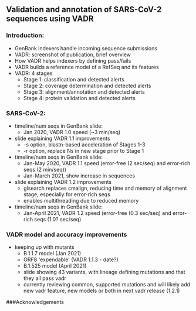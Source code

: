 ## Validation and annotation of SARS-CoV-2 sequences using VADR

### Introduction:
- GenBank indexers handle incoming sequence submissions
- VADR: screenshot of publication, brief overview
- How VADR helps indexers by defining pass/fails
- VADR builds a reference model of a RefSeq and its features
- VADR: 4 stages
  * Stage 1: classification and detected alerts
  * Stage 2: coverage determination and detected alerts
  * Stage 3: alignment/annotation and detected alerts
  * Stage 4: protein validation and detected alerts

### SARS-CoV-2: 
- timeline/num seqs in GenBank slide:
  * Jan 2020, VADR 1.0 speed (~3 min/seq)
- slide explaining VADR 1.1 improvements  
  * -s option, blastn-based acceleration of Stages 1-3
  * -r option, replace Ns in new stage prior to Stage 1
- timeline/num seqs in GenBank slide:
  * Jan-May   2020, VADR 1.1 speed (error-free (2 sec/seq) and error-rich seqs (2 min/seq))
  * Jan-March 2021, show increase in sequences
- slide explaining VADR 1.2 improvements  
  * glsearch replaces cmalign, reducing time and memory of alignment stage, especially for error-rich seqs
  * enables multithreading due to reduced memory
- timeline/num seqs in GenBank slide:
  * Jan-April 2021, VADR 1.2 speed (error-free (0.3 sec/seq) and error-rich seqs (1.0? sec/seq)

### VADR model and accuracy improvements
- keeping up with mutants
  * B.1.1.7 model (Jan 2021)
  * ORF8 'expendable' (VADR 1.1.3 - date?)
  * B.1.525 model (April 2021)
  * slide showing 43 variants, with lineage defining mutations and that they all pass vadr
  * currently reviewing common, supported mutations and will likely
    add new vadr feature, new models or both in next vadr release
    (1.2.1)

###Acknowledgements

